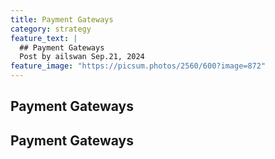 ```yaml
---
title: Payment Gateways
category: strategy
feature_text: |
  ## Payment Gateways
  Post by ailswan Sep.21, 2024
feature_image: "https://picsum.photos/2560/600?image=872"
---
```


## Payment Gateways

Payment Gateways  
---

